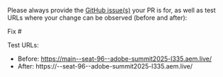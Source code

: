 Please always provide the [GitHub issue(s)](../issues) your PR is for, as well as test URLs where your change can be observed (before and after):

Fix #<gh-issue-id>

Test URLs:
- Before: https://main--seat-96--adobe-summit2025-l335.aem.live/
- After: https://<branch>--seat-96--adobe-summit2025-l335.aem.live/
